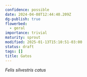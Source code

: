 ```yaml
---
confidence: possible
date: 2024-04-08T12:44:40.209Z
dg-publish: true
flowerbed:
  - geral
importance: trivial
maturity: sprout
modified: 2025-01-13T15:10:51-03:00
status: draft
tags: []
title: Gatos
---
```


*Felis silvestris catus*

